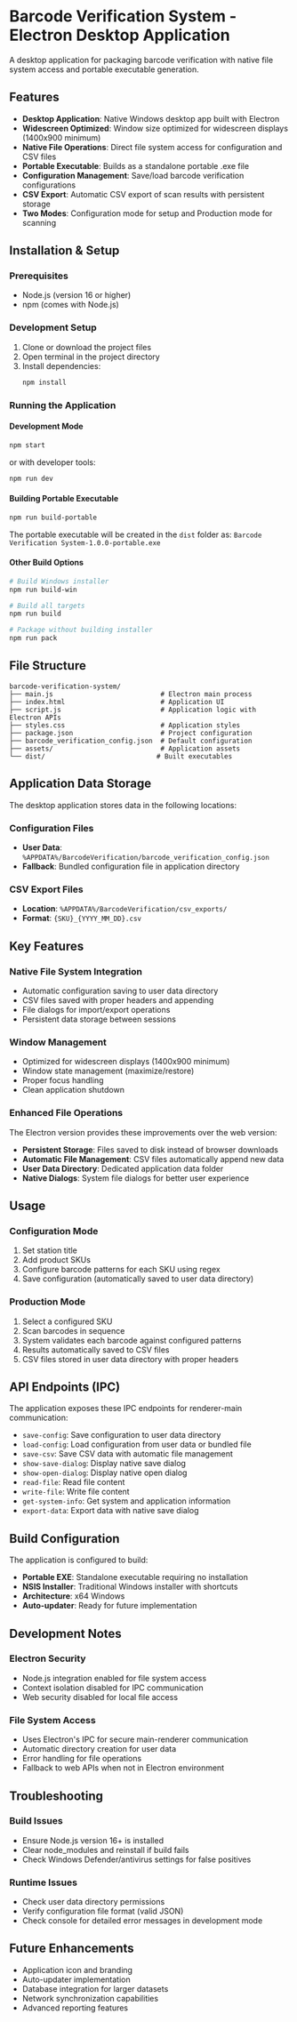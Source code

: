 # Barcode Verification System - Electron Desktop Application

A desktop application for packaging barcode verification with native file system access and portable executable generation.

## Features

- **Desktop Application**: Native Windows desktop app built with Electron
- **Widescreen Optimized**: Window size optimized for widescreen displays (1400x900 minimum)
- **Native File Operations**: Direct file system access for configuration and CSV files
- **Portable Executable**: Builds as a standalone portable .exe file
- **Configuration Management**: Save/load barcode verification configurations
- **CSV Export**: Automatic CSV export of scan results with persistent storage
- **Two Modes**: Configuration mode for setup and Production mode for scanning

## Installation & Setup

### Prerequisites
- Node.js (version 16 or higher)
- npm (comes with Node.js)

### Development Setup
1. Clone or download the project files
2. Open terminal in the project directory
3. Install dependencies:
   ```bash
   npm install
   ```

### Running the Application

#### Development Mode
```bash
npm start
```
or with developer tools:
```bash
npm run dev
```

#### Building Portable Executable
```bash
npm run build-portable
```

The portable executable will be created in the `dist` folder as:
`Barcode Verification System-1.0.0-portable.exe`

#### Other Build Options
```bash
# Build Windows installer
npm run build-win

# Build all targets
npm run build

# Package without building installer
npm run pack
```

## File Structure

```
barcode-verification-system/
├── main.js                           # Electron main process
├── index.html                        # Application UI
├── script.js                         # Application logic with Electron APIs
├── styles.css                        # Application styles
├── package.json                      # Project configuration
├── barcode_verification_config.json  # Default configuration
├── assets/                           # Application assets
└── dist/                            # Built executables
```

## Application Data Storage

The desktop application stores data in the following locations:

### Configuration Files
- **User Data**: `%APPDATA%/BarcodeVerification/barcode_verification_config.json`
- **Fallback**: Bundled configuration file in application directory

### CSV Export Files
- **Location**: `%APPDATA%/BarcodeVerification/csv_exports/`
- **Format**: `{SKU}_{YYYY_MM_DD}.csv`

## Key Features

### Native File System Integration
- Automatic configuration saving to user data directory
- CSV files saved with proper headers and appending
- File dialogs for import/export operations
- Persistent data storage between sessions

### Window Management
- Optimized for widescreen displays (1400x900 minimum)
- Window state management (maximize/restore)
- Proper focus handling
- Clean application shutdown

### Enhanced File Operations
The Electron version provides these improvements over the web version:
- **Persistent Storage**: Files saved to disk instead of browser downloads
- **Automatic File Management**: CSV files automatically append new data
- **User Data Directory**: Dedicated application data folder
- **Native Dialogs**: System file dialogs for better user experience

## Usage

### Configuration Mode
1. Set station title
2. Add product SKUs
3. Configure barcode patterns for each SKU using regex
4. Save configuration (automatically saved to user data directory)

### Production Mode
1. Select a configured SKU
2. Scan barcodes in sequence
3. System validates each barcode against configured patterns
4. Results automatically saved to CSV files
5. CSV files stored in user data directory with proper headers

## API Endpoints (IPC)

The application exposes these IPC endpoints for renderer-main communication:

- `save-config`: Save configuration to user data directory
- `load-config`: Load configuration from user data or bundled file
- `save-csv`: Save CSV data with automatic file management
- `show-save-dialog`: Display native save dialog
- `show-open-dialog`: Display native open dialog
- `read-file`: Read file content
- `write-file`: Write file content
- `get-system-info`: Get system and application information
- `export-data`: Export data with native save dialog

## Build Configuration

The application is configured to build:
- **Portable EXE**: Standalone executable requiring no installation
- **NSIS Installer**: Traditional Windows installer with shortcuts
- **Architecture**: x64 Windows
- **Auto-updater**: Ready for future implementation

## Development Notes

### Electron Security
- Node.js integration enabled for file system access
- Context isolation disabled for IPC communication
- Web security disabled for local file access

### File System Access
- Uses Electron's IPC for secure main-renderer communication
- Automatic directory creation for user data
- Error handling for file operations
- Fallback to web APIs when not in Electron environment

## Troubleshooting

### Build Issues
- Ensure Node.js version 16+ is installed
- Clear node_modules and reinstall if build fails
- Check Windows Defender/antivirus settings for false positives

### Runtime Issues
- Check user data directory permissions
- Verify configuration file format (valid JSON)
- Check console for detailed error messages in development mode

## Future Enhancements

- Application icon and branding
- Auto-updater implementation
- Database integration for larger datasets
- Network synchronization capabilities
- Advanced reporting features